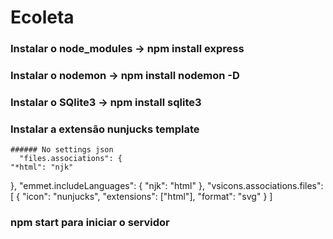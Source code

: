 # Ecoleta
### Instalar o node_modules -> npm install express
### Instalar o nodemon -> npm install nodemon -D
### Instalar o SQlite3 -> npm install sqlite3
### Instalar a extensão nunjucks template
    ###### No settings json 
      "files.associations": {
    "*html": "njk"
  },
  "emmet.includeLanguages": {
    "njk": "html"
  },
  "vsicons.associations.files": [
    { "icon": "nunjucks", "extensions": ["html"], "format": "svg" }
  ]
### npm start para iniciar o servidor
